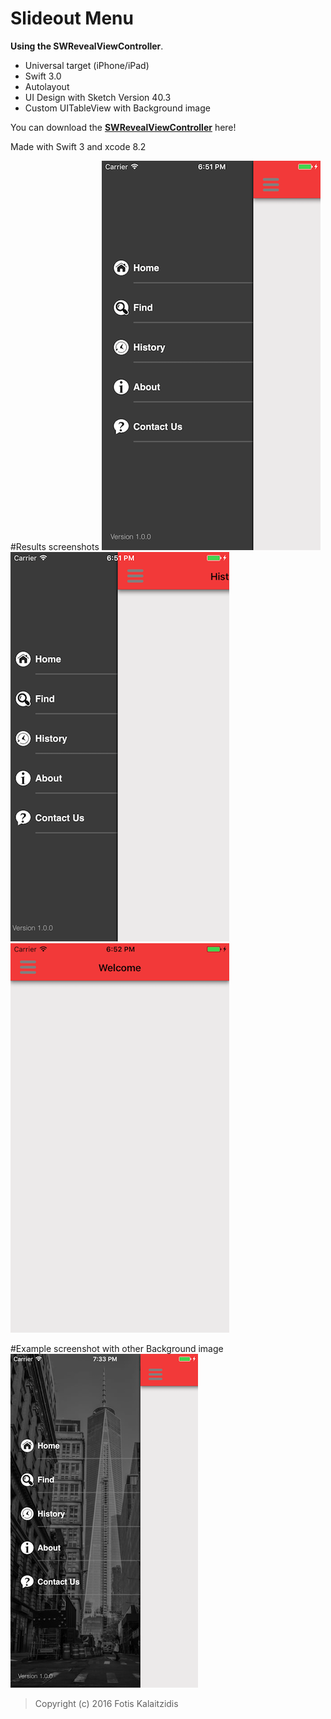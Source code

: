 # Slideout Menu

**Using the SWRevealViewController**. 

* Universal target (iPhone/iPad)
* Swift 3.0
* Autolayout
* UI Design with Sketch Version 40.3
* Custom UITableView with Background image

You can download the **[SWRevealViewController](https://github.com/John-Lluch/SWRevealViewController)** here!

Made with Swift 3 and xcode 8.2

#Results screenshots
![MacDown Screenshot](https://github.com/fkalai/SlideOutMenu/blob/master/01.png)
![MacDown Screenshot](https://github.com/fkalai/SlideOutMenu/blob/master/02.png)
![MacDown Screenshot](https://github.com/fkalai/SlideOutMenu/blob/master/03.png)

#Example screenshot with other Background image
![MacDown Screenshot](https://github.com/fkalai/SlideOutMenu/blob/master/04.png)

> Copyright (c) 2016 Fotis Kalaitzidis
